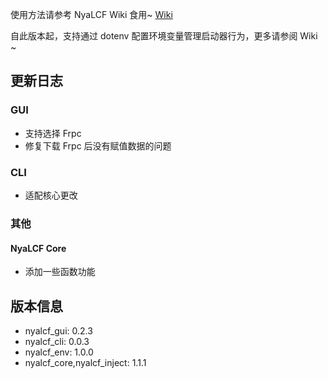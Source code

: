 使用方法请参考 NyaLCF Wiki 食用~ [Wiki](https://docs-nyalcf.1l1.icu)

[//]: # (应用户需求，Nya LoCyanFrp! 开始开发 CLI 版本，欢迎使用和反馈问题！)
自此版本起，支持通过 dotenv 配置环境变量管理启动器行为，更多请参阅 Wiki ~

## 更新日志

### GUI

- 支持选择 Frpc
- 修复下载 Frpc 后没有赋值数据的问题

### CLI

- 适配核心更改

### 其他

#### NyaLCF Core

- 添加一些函数功能

## 版本信息

- nyalcf_gui: 0.2.3
- nyalcf_cli: 0.0.3
- nyalcf_env: 1.0.0
- nyalcf_core,nyalcf_inject: 1.1.1

<!-- Some change log here -->
